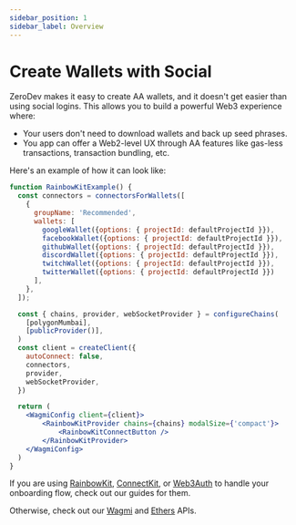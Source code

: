 ```yaml
---
sidebar_position: 1
sidebar_label: Overview
---
```


# Create Wallets with Social

ZeroDev makes it easy to create AA wallets, and it doesn't get easier than using social logins.  This allows you to build a powerful Web3 experience where:

- Your users don't need to download wallets and back up seed phrases.
- You app can offer a Web2-level UX through AA features like gas-less transactions, transaction bundling, etc.

Here's an example of how it can look like:

```jsx live folded
function RainbowKitExample() {
  const connectors = connectorsForWallets([
    {
      groupName: 'Recommended',
      wallets: [
        googleWallet({options: { projectId: defaultProjectId }}),
        facebookWallet({options: { projectId: defaultProjectId }}),
        githubWallet({options: { projectId: defaultProjectId }}),
        discordWallet({options: { projectId: defaultProjectId }}),
        twitchWallet({options: { projectId: defaultProjectId }}),
        twitterWallet({options: { projectId: defaultProjectId }})
      ],
    },
  ]);

  const { chains, provider, webSocketProvider } = configureChains(
    [polygonMumbai],
    [publicProvider()],
  )
  const client = createClient({
    autoConnect: false,
    connectors,
    provider,
    webSocketProvider,
  })

  return (
    <WagmiConfig client={client}>
        <RainbowKitProvider chains={chains} modalSize={'compact'}>
            <RainbowKitConnectButton />
        </RainbowKitProvider>
    </WagmiConfig>
  )
}
```

If you are using [RainbowKit](/create-wallets/social/wagmi/rainbowkit), [ConnectKit](/create-wallets/social/wagmi/connectkit), or [Web3Auth](/create-wallets/social/wagmi/web3auth) to handle your onboarding flow, check out our guides for them.

Otherwise, check out our [Wagmi](/create-wallets/social/wagmi/overview) and [Ethers](/create-wallets/social/ethers) APIs.
